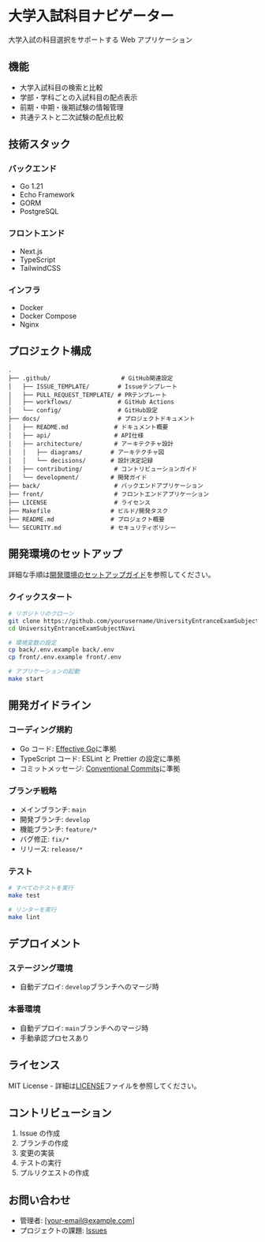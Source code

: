 # 大学入試科目ナビゲーター

大学入試の科目選択をサポートする Web アプリケーション

## 機能

- 大学入試科目の検索と比較
- 学部・学科ごとの入試科目の配点表示
- 前期・中期・後期試験の情報管理
- 共通テストと二次試験の配点比較

## 技術スタック

### バックエンド

- Go 1.21
- Echo Framework
- GORM
- PostgreSQL

### フロントエンド

- Next.js
- TypeScript
- TailwindCSS

### インフラ

- Docker
- Docker Compose
- Nginx

## プロジェクト構成

```
.
├── .github/                    # GitHub関連設定
│   ├── ISSUE_TEMPLATE/        # Issueテンプレート
│   ├── PULL_REQUEST_TEMPLATE/ # PRテンプレート
│   ├── workflows/             # GitHub Actions
│   └── config/                # GitHub設定
├── docs/                      # プロジェクトドキュメント
│   ├── README.md             # ドキュメント概要
│   ├── api/                  # API仕様
│   ├── architecture/         # アーキテクチャ設計
│   │   ├── diagrams/        # アーキテクチャ図
│   │   └── decisions/       # 設計決定記録
│   ├── contributing/         # コントリビューションガイド
│   └── development/         # 開発ガイド
├── back/                     # バックエンドアプリケーション
├── front/                    # フロントエンドアプリケーション
├── LICENSE                   # ライセンス
├── Makefile                 # ビルド/開発タスク
├── README.md                # プロジェクト概要
└── SECURITY.md              # セキュリティポリシー
```

## 開発環境のセットアップ

詳細な手順は[開発環境のセットアップガイド](docs/development/setup.md)を参照してください。

### クイックスタート

```bash
# リポジトリのクローン
git clone https://github.com/yourusername/UniversityEntranceExamSubjectNavi.git
cd UniversityEntranceExamSubjectNavi

# 環境変数の設定
cp back/.env.example back/.env
cp front/.env.example front/.env

# アプリケーションの起動
make start
```

## 開発ガイドライン

### コーディング規約

- Go コード: [Effective Go](https://golang.org/doc/effective_go)に準拠
- TypeScript コード: ESLint と Prettier の設定に準拠
- コミットメッセージ: [Conventional Commits](https://www.conventionalcommits.org/)に準拠

### ブランチ戦略

- メインブランチ: `main`
- 開発ブランチ: `develop`
- 機能ブランチ: `feature/*`
- バグ修正: `fix/*`
- リリース: `release/*`

### テスト

```bash
# すべてのテストを実行
make test

# リンターを実行
make lint
```

## デプロイメント

### ステージング環境

- 自動デプロイ: `develop`ブランチへのマージ時

### 本番環境

- 自動デプロイ: `main`ブランチへのマージ時
- 手動承認プロセスあり

## ライセンス

MIT License - 詳細は[LICENSE](./LICENSE)ファイルを参照してください。

## コントリビューション

1. Issue の作成
2. ブランチの作成
3. 変更の実装
4. テストの実行
5. プルリクエストの作成

## お問い合わせ

- 管理者: [your-email@example.com]
- プロジェクトの課題: [Issues](https://github.com/yourusername/UniversityEntranceExamSubjectNavi/issues)
